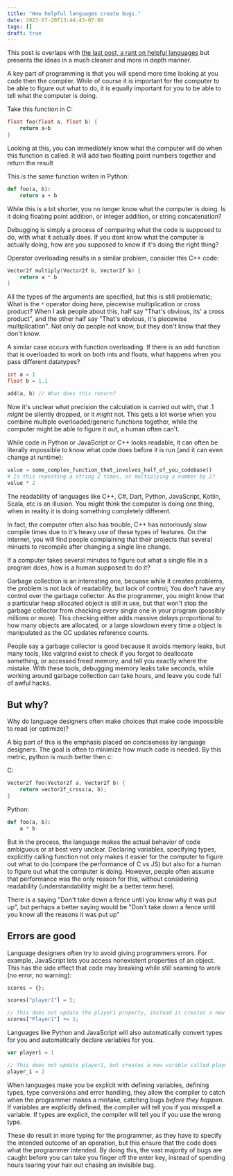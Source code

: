 ```yaml
---
title: "How helpful languages create bugs."
date: 2023-07-20T13:44:43-07:00
tags: []
draft: true
---
```


This post is overlaps with [the last post, a rant on helpful languages](../in_defence_of_c) but presents the ideas in a much cleaner and more in depth manner.

A key part of programming is that you will spend more time looking at you code then the compiler.
While of course it is important for the computer to be able to figure out what to do, it is equally important for you to be able to tell what the computer is doing.

Take this function in C:

```c
float foo(float a, float b) {
	return a+b
}
```

Looking at this, you can immediately know what the computer will do when this function is called:
It will add two floating point numbers together and return the result

This is the same function writen in Python:

```py
def foo(a, b):
	return a + b
```

While this is a bit shorter, you no longer know what the computer is doing.
Is it doing floating point addition, or integer addition, or string concatenation?

Debugging is simply a process of comparing what the code is supposed to do, with what it actually does. 
If you dont know what the computer is actually doing, how are you supposed to know if it's doing the right thing?


Operator overloading results in a similar problem, consider this C++ code:

```c
Vector2f multiply(Vector2f b, Vector2f b) {
	return a * b
}
```

All the types of the arguments are specified, but this is still problematic;
What is the `*` operator doing here, piecewise multiplication or cross product?
When I ask people about this, half say "That's obvious, its' a cross product", and the other half say "That's obvious, it's piecewise multiplication".
Not only do people not know, but they don't know that they don't know.

A similar case occurs with function overloading.
If there is an add function that is overloaded to work on both ints and floats, what happens when you pass different datatypes?

```c
int a = 1
float b = 1.1

add(a, b) // What does this return?
```
Now it's unclear what precision the calculation is carried out with, that .1 *might* be silently dropped, or it *might* not.
This gets a lot worse when you combine multiple overloaded/generic functions together, while the computer might be able to figure it out, a human often can't.

While code in Python or JavaScript or C++ looks readable, it can often be literally impossible to know what code does before it is run (and it can even change at runtime):

```py
value = some_complex_function_that_involves_half_of_you_codebase()
# Is this repeating a string 2 times, or multiplying a number by 2?
value * 2
```

The readability of languages like C++, C#, Dart, Python, JavaScript, Kotlin, Scala, etc is an illusion. 
You might think the computer is doing one thing, when in reality it is doing something completely different.

In fact, the computer often also has trouble, C++ has notoriously slow compile times due to it's heavy use of these types of features.
On the internet, you will find people complaining that their projects that several minuets to recompile after changing a single line change.

If a computer takes several minutes to figure out what a single file in a program does, how is a human supposed to do it?

Garbage collection is an interesting one, becuase while it creates problems, the problem is not lack of readability, but lack of control;
You don't have any control over the garbage collector.
As the programmer, you might know that a particular heap allocated object is still in use, but that won't stop the garbage collector from checking every single one in your program (possibly millions or more).
This checking either adds massive delays proportional to how many objects are allocated, or a large slowdown every time a object is manipulated as the GC updates reference counts.

People say a garbage collector is good because it avoids memory leaks, but many tools, like valgrind exist to check if you forgot to deallocate something, or accessed freed memory, and tell you exactly where the mistake.
With these tools, debugging memory leaks take seconds, while working around garbage collection can take hours, and leave you code full of awful hacks.

## But why?

Why do language designers often make choices that make code impossible to read (or optimize)?

A big part of this is the emphasis placed on conciseness by language designers.
The goal is often to minimize how much code is needed.
By this metric, python is much better then c:

C:

```c
Vector2f foo(Vector2f a, Vector2f b) {
	return vector2f_cross(a, b);
}
```

Python:

```py
def foo(a, b):
	a * b
```

But in the process, the language makes the actual behavior of code ambiguous or at best very unclear.
Declaring variables, specifying types, explicitly calling function not only makes it easier for the computer to figure out what to do (compare the performance of C vs JS) but also for a human to figure out what the computer is doing.
However, people often assume that performance was the only reason for this, without considering readability (understandability might be a better term here).

There is a saying "Don't take down a fence until you know why it was put up", but perhaps a better saying would be "Don't take down a fence until you know all the reasons it was put up"

## Errors are good

Language designers often try to avoid giving programmers errors.
For example, JavaScript lets you access nonexistent properties of an object.
This has the side effect that code may breaking while still seaming to work (no error, no warning):

```js
scores = {};

scores["player1"] = 5;

// This does not update the player1 property, instead it creates a new Player1 property
scores["Player1"] += 1;
```

Languages like Python and JavaScript will also automatically convert types for you and automatically declare variables for you.

```js
var player1 = 1

// This does not update player1, but creates a new varable called player_1
player_1 = 2
```

When languages make you be explicit with defining variables, defining types, type conversions and error handling, they allow the compiler to catch when the programmer makes a mistake, catching bugs *before they happen*.
If variables are explicitly defined, the compiler will tell you if you misspell a variable.
If types are explicit, the compiler will tell you if you use the wrong type.

These do result in more typing for the programmer, as they have to specify the intended outcome of an operation, but this ensure that the code does what the programmer intended.
By doing this, the vast majority of bugs are caught before you can take you finger off the enter key, instead of spending hours tearing your hair out chasing an invisible bug.
